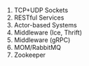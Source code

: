 1. TCP+UDP Sockets
2. RESTful Services
3. Actor-based Systems
4. Middleware (Ice, Thrift)
5. Middleware (gRPC)
6. MOM/RabbitMQ
7. Zookeeper
